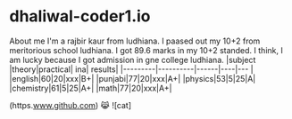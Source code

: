 # dhaliwal-coder1.io
About me
I'm a rajbir kaur from ludhiana. I paased out my 10+2 from meritorious school ludhiana. I got 89.6 marks in my 10+2 standed. I think, I am lucky because I got admission in gne college ludhiana. 
|subject |theory|practical| ina| results|
|---------|----------|------|----|--- |
|english|60|20|xxx|B+|
|punjabi|77|20|xxx|A+|
|physics|53|5|25|A|
|chemistry|61|5|25|A+|
|math|77|20|xxx|A+|


(https.www.github.com) 
😹
![cat]
